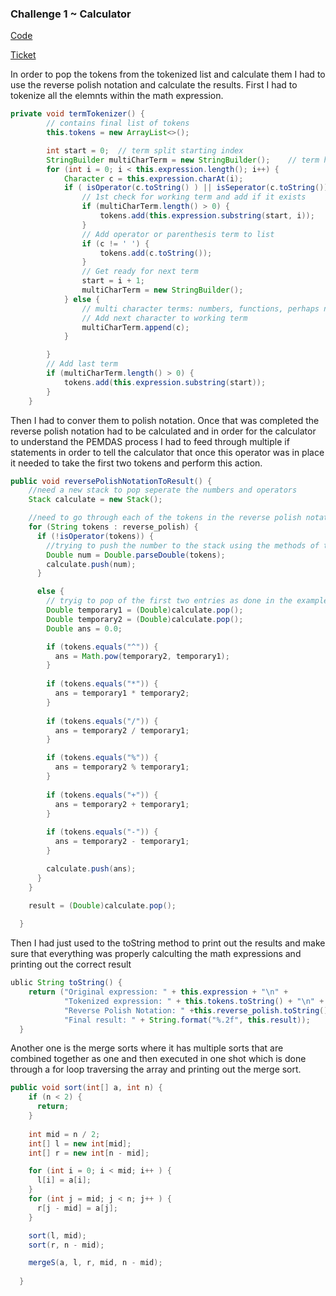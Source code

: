 ### Challenge 1 ~ Calculator 

[Code](https://replit.com/@ridhimainukurti/triridhimainukurti#src/TechTalk2/Calculator.java)

[Ticket](https://github.com/ridhimainukurti/triridhimainukurti/issues/3)

In order to pop the tokens from the tokenized list and calculate them I had to use the reverse polish notation and calculate the results. First I had to tokenize all the elemnts within the math expression.

```java
private void termTokenizer() {
        // contains final list of tokens
        this.tokens = new ArrayList<>();

        int start = 0;  // term split starting index
        StringBuilder multiCharTerm = new StringBuilder();    // term holder
        for (int i = 0; i < this.expression.length(); i++) {
            Character c = this.expression.charAt(i);
            if ( isOperator(c.toString() ) || isSeperator(c.toString())  ) {
                // 1st check for working term and add if it exists
                if (multiCharTerm.length() > 0) {
                    tokens.add(this.expression.substring(start, i));
                }
                // Add operator or parenthesis term to list
                if (c != ' ') {
                    tokens.add(c.toString());
                }
                // Get ready for next term
                start = i + 1;
                multiCharTerm = new StringBuilder();
            } else {
                // multi character terms: numbers, functions, perhaps non-supported elements
                // Add next character to working term
                multiCharTerm.append(c);
            }

        }
        // Add last term
        if (multiCharTerm.length() > 0) {
            tokens.add(this.expression.substring(start));
        }
    }
```

Then I had to conver them to polish notation. Once that was completed the reverse polish notation had to be calculated and in order for the calculator to understand the PEMDAS process I had to feed through multiple if statements in order to tell the calculator that once this operator was in place it needed to take the first two tokens and perform this action. 

```java
public void reversePolishNotationToResult() {
    //need a new stack to pop seperate the numbers and operators
    Stack calculate = new Stack();

    //need to go through each of the tokens in the reverse polish notation 
    for (String tokens : reverse_polish) {
      if (!isOperator(tokens)) {
        //trying to push the number to the stack using the methods of the Operators 
        Double num = Double.parseDouble(tokens);
        calculate.push(num);
      }

      else {
        // tryig to pop of the first two entries as done in the example during the tech talk 
        Double temporary1 = (Double)calculate.pop();
        Double temporary2 = (Double)calculate.pop();
        Double ans = 0.0;

        if (tokens.equals("^")) {
          ans = Math.pow(temporary2, temporary1);
        }
        
        if (tokens.equals("*")) {
          ans = temporary1 * temporary2;
        }
        
        if (tokens.equals("/")) {
          ans = temporary2 / temporary1; 
        }

        if (tokens.equals("%")) {
          ans = temporary2 % temporary1;
        }
        
        if (tokens.equals("+")) {
          ans = temporary2 + temporary1;
        }
        
        if (tokens.equals("-")) {
          ans = temporary2 - temporary1;
        }

        calculate.push(ans);
      }
    }

    result = (Double)calculate.pop();
    
  }
```

Then I had just used to the toString method to print out the results and make sure that everything was properly calculting the math expressions and printing out the correct result 

```java
ublic String toString() {
    return ("Original expression: " + this.expression + "\n" +
            "Tokenized expression: " + this.tokens.toString() + "\n" +
            "Reverse Polish Notation: " +this.reverse_polish.toString() + "\n" +
            "Final result: " + String.format("%.2f", this.result));
  }
```

Another one is the merge sorts where it has multiple sorts that are combined together as one and then executed in one shot which is done through a for loop traversing the array and printing out the merge sort. 

```java
public void sort(int[] a, int n) {
    if (n < 2) {
      return;
    }
    
    int mid = n / 2;
    int[] l = new int[mid];
    int[] r = new int[n - mid];

    for (int i = 0; i < mid; i++ ) {
      l[i] = a[i];
    }
    for (int j = mid; j < n; j++ ) {
      r[j - mid] = a[j];
    }

    sort(l, mid);
    sort(r, n - mid);

    mergeS(a, l, r, mid, n - mid);
    
  }
```
